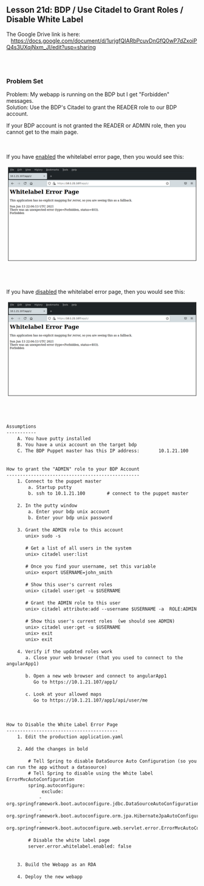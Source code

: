 Lesson 21d:  BDP / Use Citadel to Grant Roles / Disable White Label
-------------------------------------------------------------------
The Google Drive link is here:<br>
&nbsp;&nbsp;&nbsp;https://docs.google.com/document/d/1urjgfQIARbPcuvDnGfQ0wP7dZxoiPQ4s3UXqjNxm_JI/edit?usp=sharing
      

<br>
<br>

<h3> Problem Set </h3>
Problem:  My webapp is running on the BDP but I get "Forbidden" messages.<br>
Solution:  Use the BDP's Citadel to grant the READER role to our BDP account.<br>


If your BDP account is not granted the READER or ADMIN role, then you cannot get to the main page.


<br>
<br>
If you have <u>enabled</u> the whitelabel error page, then you would see this:<br>

![](./images/lesson21d_image1.png)

<br>
<br>
<br>
If you have <u>disabled</u> the whitelabel error page, then you would see this:<br>

![](./images/lesson21d_image1.png)
<br>
<br>
<br>

```

Assumptions
-----------
    A. You have putty installed
    B. You have a unix account on the target bdp
    C. The BDP Puppet master has this IP address:   	10.1.21.100


How to grant the "ADMIN" role to your BDP Account
-------------------------------------------------
    1. Connect to the puppet master
        a. Startup putty
        b. ssh to 10.1.21.100        # connect to the puppet master

    2. In the putty window
        a. Enter your bdp unix account
        b. Enter your bdp unix password

    3. Grant the ADMIN role to this account
       unix> sudo -s 
        
       # Get a list of all users in the system
       unix> citadel user:list
        
       # Once you find your username, set this variable
       unix> export USERNAME=john_smith
        
       # Show this user's current roles
       unix> citadel user:get -u $USERNAME
        
       # Grant the ADMIN role to this user
       unix> citadel attribute:add --username $USERNAME -a  ROLE:ADMIN 
        
       # Show this user's current roles  (we should see ADMIN)
       unix> citadel user:get -u $USERNAME
       unix> exit
       unix> exit

    4. Verify if the updated roles work
       a. Close your web browser (that you used to connect to the angularApp1)

       b. Open a new web browser and connect to angularApp1
          Go to https://10.1.21.107/app1/

       c. Look at your allowed maps
          Go to https://10.1.21.107/app1/api/user/me



How to Disable the White Label Error Page
-----------------------------------------
    1. Edit the production application.yaml

    2. Add the changes in bold

        # Tell Spring to disable DataSource Auto Configuration (so you can run the app without a datasource)
        # Tell Spring to disable using the White label ErrorMvcAutoConfiguration
        spring.autoconfigure:
             exclude:
            - org.springframework.boot.autoconfigure.jdbc.DataSourceAutoConfiguration
            - org.springframework.boot.autoconfigure.orm.jpa.HibernateJpaAutoConfiguration
            - org.springframework.boot.autoconfigure.web.servlet.error.ErrorMvcAutoConfiguration
        
        # Disable the white label page
        server.error.whitelabel.enabled: false


    3. Build the Webapp as an RDA

    4. Deploy the new webapp


```
